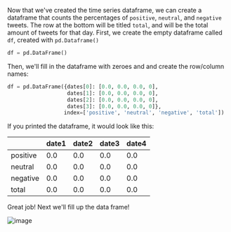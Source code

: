 <!--title={Creating the Percentages Dataframe}-->

Now that we've created the time series dataframe, we can create a dataframe that counts the percentages of `positive`, `neutral`, and `negative` tweets. The row at the bottom will be titled `total`, and will be the total amount of tweets for that day. First, we create the empty dataframe called `df`, created with `pd.Dataframe()`

```python
df = pd.DataFrame()
```

Then, we'll fill in the dataframe with zeroes and and create the row/column names: 

```python
df = pd.DataFrame({dates[0]: [0.0, 0.0, 0.0, 0],
                   dates[1]: [0.0, 0.0, 0.0, 0],
                   dates[2]: [0.0, 0.0, 0.0, 0],
                   dates[3]: [0.0, 0.0, 0.0, 0]},
                  index=['positive', 'neutral', 'negative', 'total'])
```

If you printed the dataframe, it would look like this:

|          | date1 | date2 | date3 | date4 |
| -------- | ----- | ----- | ----- | ----- |
| positive | 0.0   | 0.0   | 0.0   | 0.0   |
| neutral  | 0.0   | 0.0   | 0.0   | 0.0   |
| negative | 0.0   | 0.0   | 0.0   | 0.0   |
| total    | 0.0   | 0.0   | 0.0   | 0.0   |

Great job! Next we'll fill up the data frame!

![image](https://images.pexels.com/photos/1655985/pexels-photo-1655985.jpeg?auto=compress&cs=tinysrgb&dpr=1&w=500)